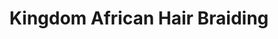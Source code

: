 ---
title: "Kingdom African Hair Braiding"
url: /baltimore/kingdom-african-hair-braiding/
shop: Friseur
---